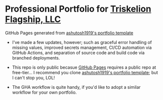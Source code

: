 # Professional Portfolio for [Triskelion Flagship, LLC](https://tflagshipllc.com)

GitHub Pages generated from [ashutosh1919's portfolio template](https://github.com/ashutosh1919/masterportfolio)

- I've made a few updates, however; such as graceful error handling of missing values, improved secrets management, CI/CD automation via GitHub Actions, and separation of source code and build code via branched deployments.

- This repo is only public becasue [GitHub Pages](https://docs.github.com/en/pages/getting-started-with-github-pages/creating-a-github-pages-site) requires a public repo at free-tier... I recommend you clone [ashutosh1919's portfolio template](https://github.com/ashutosh1919/masterportfolio); but I can't stop you, LOL!

- The GHA workflow is quite handy, if you'd like to adopt a similar workflow for your own portfolio.
